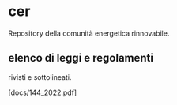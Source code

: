 # cer
Repository della comunità energetica rinnovabile.
## elenco di leggi e regolamenti
rivisti e sottolineati.

[docs/144_2022.pdf]
